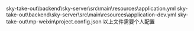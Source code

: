 sky-take-out\backend\sky-server\src\main\resources\application.yml
sky-take-out\backend\sky-server\src\main\resources\application-dev.yml
sky-take-out\mp-weixin\project.config.json
以上文件需要个人配置
